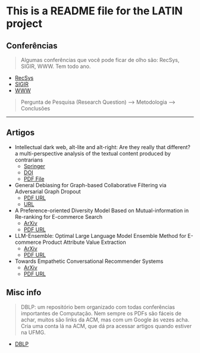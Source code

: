 # This is a README file for the LATIN project

## Conferências

> Algumas conferências que você pode ficar de olho são: RecSys, SIGIR, WWW. Tem todo ano.

- [RecSys](https://recsys.acm.org/)
- [SIGIR](https://sigir.org/)
- [WWW](https://www2024.thewebconf.org/)

> Pergunta de Pesquisa (Research Question) --> Metodologia --> Conclusões

---

## Artigos

- Intellectual dark web, alt-lite and alt-right: Are they really that different? a multi-perspective analysis of the textual content produced by contrarians
  - [Springer](https://link.springer.com/article/10.1007/s13278-023-01187-5)
  - [DOI](http://doi.org/10.1007/s13278-023-01187-5)
  - [PDF File](Artigos/breno-2024-s13278-023-01187-5.pdf)
- General Debiasing for Graph-based Collaborative Filtering via Adversarial Graph Dropout
  - [PDF URL](https://openreview.net/pdf?id=E3n0tbH5rq)
  - [URL](https://openreview.net/forum?id=E3n0tbH5rq)
- A Preference-oriented Diversity Model Based on Mutual-information in Re-ranking for E-commerce Search
  - [ArXiv](https://arxiv.org/abs/2405.15521)
  - [PDF URL](https://arxiv.org/pdf/2405.15521)
- LLM-Ensemble: Optimal Large Language Model Ensemble Method for E-commerce Product Attribute Value Extraction
  - [ArXiv](https://arxiv.org/abs/2403.00863)
  - [PDF URL](https://arxiv.org/pdf/2403.00863)
- Towards Empathetic Conversational Recommender Systems
  - [ArXiv](https://arxiv.org/abs/2409.10527)
  - [PDF URL](https://arxiv.org/pdf/2409.10527)

## Misc info

> DBLP: um repositório bem organizado com todas conferências importantes de Computação.
> Nem sempre os PDFs são fáceis de achar, muitos são links da ACM, mas com um Google às vezes acha.
> Cria uma conta lá na ACM, que dá pra acessar artigos quando estiver na UFMG.

- [DBLP](https://dblp.org/db/conf/recsys/recsys2024.html)
